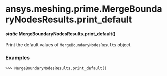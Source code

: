 <a id="ansys-meshing-prime-mergeboundarynodesresults-print-default"></a>

# ansys.meshing.prime.MergeBoundaryNodesResults.print_default

<a id="ansys.meshing.prime.MergeBoundaryNodesResults.print_default"></a>

#### *static* MergeBoundaryNodesResults.print_default()

Print the default values of `MergeBoundaryNodesResults` object.

### Examples

```pycon
>>> MergeBoundaryNodesResults.print_default()
```

<!-- !! processed by numpydoc !! -->
